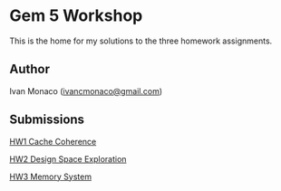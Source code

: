 # Gem 5 Workshop

This is the home for my solutions to the three homework assignments.

## Author

Ivan Monaco (ivancmonaco@gmail.com)

## Submissions

[HW1 Cache Coherence](./hw1_submission.md)

[HW2 Design Space Exploration](./hw2_submission.md)

[HW3 Memory System](./hw3_submission.md)